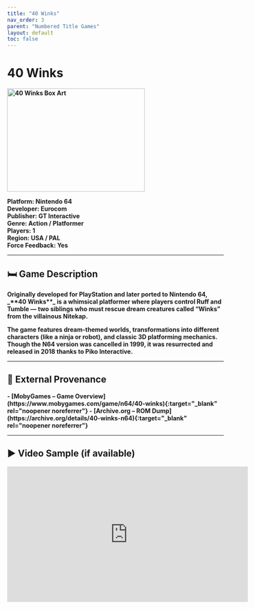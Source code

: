 ```yaml
---
title: "40 Winks"
nav_order: 3
parent: "Numbered Title Games"
layout: default
toc: false
---
```


# 40 Winks
<b>
<img src="https://raw.githubusercontent.com/TheGent/n64gamespedia/main/media/usa/40-Winks.png" alt="40 Winks Box Art" width="320" height="240" />

**Platform:** Nintendo 64  
**Developer:** Eurocom  
**Publisher:** GT Interactive  
**Genre:** Action / Platformer  
**Players:** 1  
**Region:** USA / PAL  
**Force Feedback:** Yes

---

## 🛏️ Game Description
<b>
Originally developed for PlayStation and later ported to Nintendo 64, _**40 Winks**_ is a whimsical platformer where players control Ruff and Tumble — two siblings who must rescue dream creatures called “Winks” from the villainous Nitekap.

The game features dream-themed worlds, transformations into different characters (like a ninja or robot), and classic 3D platforming mechanics. Though the N64 version was cancelled in 1999, it was resurrected and released in 2018 thanks to Piko Interactive.

---

## 🔗 External Provenance
<b>
- [MobyGames – Game Overview](https://www.mobygames.com/game/n64/40-winks){:target="_blank" rel="noopener noreferrer"}  
- [Archive.org – ROM Dump](https://archive.org/details/40-winks-n64){:target="_blank" rel="noopener noreferrer"}

---

## ▶️ Video Sample (if available)
<b>
<iframe width="560" height="315" src="https://www.youtube.com/embed/1gYwKZzYxgI" title="40 Winks – N64 Gameplay Sample" frameborder="0" allowfullscreen></iframe>
</b>
